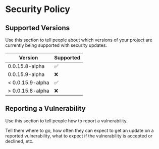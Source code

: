 # Security Policy

## Supported Versions

Use this section to tell people about which versions of your project are
currently being supported with security updates.

| Version | Supported          |
| ------- | ------------------ |
| 0.0.15.8-alpha | :white_check_mark: |
| 0.0.15.9-alpha | :x:                |
| < 0.0.15.9-alpha | :white_check_mark: |
| > 0.0.15.8-alpha | :x:                |

## Reporting a Vulnerability

Use this section to tell people how to report a vulnerability.

Tell them where to go, how often they can expect to get an update on a
reported vulnerability, what to expect if the vulnerability is accepted or
declined, etc.
